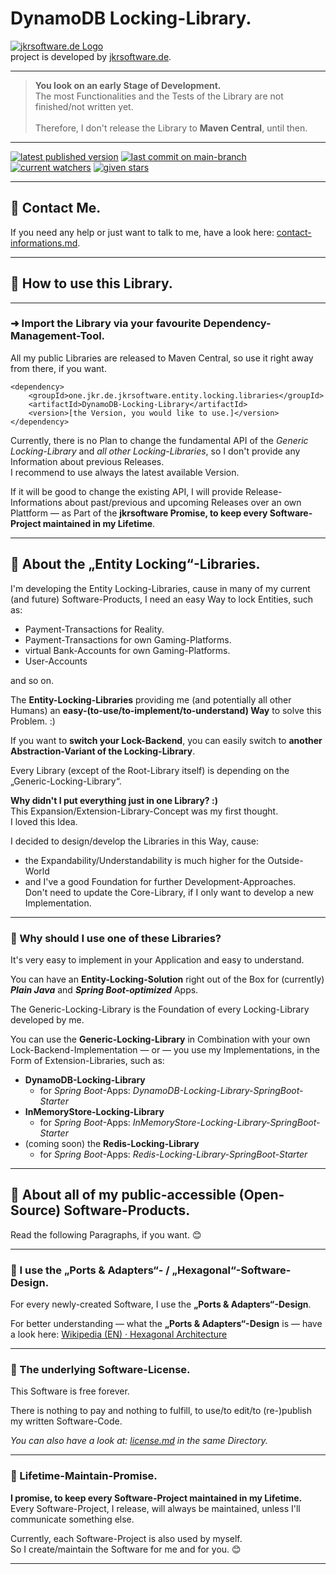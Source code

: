 # DynamoDB Locking-Library.

[![jkrsoftware.de Logo](https://jkrprojects-static-files-993857686066.s3.eu-central-1.amazonaws.com/static-images/project-logos/jkrsoftware.de_250x69.png)](https://www.jkrsoftware.de)<br />
project is developed by [jkrsoftware.de](https://www.jkrsoftware.de).

---

> **You look on an early Stage of Development.**<br />
> The most Functionalities and the Tests of the Library are not finished/not written yet.<br />
> <br />
> Therefore, I don't release the Library to **Maven Central**, until then.

---

<!--[![latest published version](https://badgen.net/maven/v/maven-central/one.jkr.de.jkrsoftware.entity.locking.libraries/DynamoDB-Locking-Library)](https://s01.oss.sonatype.org/content/repositories/public/one/jkr/de/jkrsoftware/entity/locking/libraries/DynamoDB-Locking-Library/)-->
[![latest published version](https://badgen.net/badge/maven/not%20published%20yet./red)](https://s01.oss.sonatype.org/content/repositories/public/one/jkr/de/jkrsoftware/entity/locking/libraries/DynamoDB-Locking-Library/)
[![last commit on main-branch](https://badgen.net/github/last-commit/jkrsoftware-de/DynamoDB-Locking-Library/main)](https://github.com/jkrsoftware-de/DynamoDB-Locking-Library/commit/main)
[![current watchers](https://badgen.net/github/watchers/jkrsoftware-de/DynamoDB-Locking-Library)](https://github.com/jkrsoftware-de/DynamoDB-Locking-Library/watchers)
[![given stars](https://badgen.net/github/stars/jkrsoftware-de/DynamoDB-Locking-Library)](https://github.com/jkrsoftware-de/DynamoDB-Locking-Library/stargazers)

---

## 💬 Contact Me.

If you need any help or just want to talk to me, have a look here: [contact-informations.md](contact-informations.md).

---

## 🔧 How to use this Library.

---

### ➜ Import the Library via your favourite Dependency-Management-Tool.

All my public Libraries are released to Maven Central, so use it right away from there, if you want.

```
<dependency>
    <groupId>one.jkr.de.jkrsoftware.entity.locking.libraries</groupId>
    <artifactId>DynamoDB-Locking-Library</artifactId>
    <version>[the Version, you would like to use.]</version>
</dependency>
```

Currently, there is no Plan to change the fundamental API of the *Generic Locking-Library* and *all other Locking-Libraries*, so I don't
provide any Information about previous Releases.<br />
I recommend to use always the latest available Version.

If it will be good to change the existing API, I will provide Release-Informations about past/previous and upcoming Releases over an own
Plattform — as Part of the **jkrsoftware Promise, to keep every Software-Project maintained in my Lifetime**.

---

## 📙 About the „Entity Locking“-Libraries.

I'm developing the Entity Locking-Libraries, cause in many of my current (and future) Software-Products, I need an easy Way to lock
Entities, such as:

* Payment-Transactions for Reality.
* Payment-Transactions for own Gaming-Platforms.
* virtual Bank-Accounts for own Gaming-Platforms.
* User-Accounts

and so on.

The **Entity-Locking-Libraries** providing me (and potentially all other Humans) an **easy-(to-use/to-implement/to-understand) Way** to
solve this Problem. :)

If you want to **switch your Lock-Backend**, you can easily switch to **another Abstraction-Variant of the Locking-Library**.

Every Library (except of the Root-Library itself) is depending on the „Generic-Locking-Library“.

**Why didn't I put everything just in one Library? :)**
<br />
This Expansion/Extension-Library-Concept was my first thought.
<br />
I loved this Idea.

I decided to design/develop the Libraries in this Way, cause:

* the Expandability/Understandability is much higher for the Outside-World
* and I've a good Foundation for further Development-Approaches.<br />
  Don't need to update the Core-Library, if I only want to develop a new Implementation.

---

### 📃 Why should I use one of these Libraries?

It's very easy to implement in your Application and easy to understand.

You can have an **Entity-Locking-Solution** right out of the Box for (currently) **_Plain Java_** and
**_Spring Boot-optimized_** Apps.

The Generic-Locking-Library is the Foundation of every Locking-Library developed by me.

You can use the **Generic-Locking-Library** in Combination with your own Lock-Backend-Implementation — or — you use my Implementations, in
the Form of Extension-Libraries, such as:

* **DynamoDB-Locking-Library**
  * for _Spring Boot_-Apps: *DynamoDB-Locking-Library-SpringBoot-Starter*
* **InMemoryStore-Locking-Library**
  * for _Spring Boot_-Apps: *InMemoryStore-Locking-Library-SpringBoot-Starter*
* (coming soon) the **Redis-Locking-Library**
  * for _Spring Boot_-Apps: *Redis-Locking-Library-SpringBoot-Starter*

---

## 📕 About all of my public-accessible (Open-Source) Software-Products.

Read the following Paragraphs, if you want. 😊

---

### 📃 I use the „Ports & Adapters“- / „Hexagonal“-Software-Design.

For every newly-created Software, I use the **„Ports & Adapters“-Design**.

For better understanding — what the **„Ports & Adapters“-Design** is — have a look
here: [Wikipedia (EN) · Hexagonal Architecture](https://en.wikipedia.org/wiki/Hexagonal_architecture_(software))

---

### 📃 The underlying Software-License.

This Software is free forever.

There is nothing to pay and nothing to fulfill, to use/to edit/to (re-)publish my written Software-Code.

*You can also have a look at: [license.md](license.md) in the same Directory.*

---

### 📃 Lifetime-Maintain-Promise.

**I promise, to keep every Software-Project maintained in my Lifetime.**<br />
Every Software-Project, I release, will always be maintained, unless I'll communicate something else.

Currently, each Software-Project is also used by myself.<br />
So I create/maintain the Software for me and for you. 😊

---

